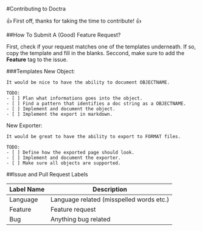 #Contributing to Doctra

:+1: First off, thanks for taking the time to contribute! :+1:

##How To Submit A (Good) Feature Request?

First, check if your request matches one of the templates underneath. If so, copy the template and fill in the blanks.
Seccond, make sure to add the **Feature** tag to the issue.

###Templates
New Object:
```
It would be nice to have the ability to document OBJECTNAME.

TODO:
- [ ] Plan what informations goes into the object.
- [ ] Find a pattern that identifies a doc string as a OBJECTNAME.
- [ ] Implement and document the object.
- [ ] Implement the export in markdown.
```
New Exporter:
```
It would be great to have the ability to export to FORMAT files.

TODO:
- [ ] Define how the exported page should look.
- [ ] Implement and document the exporter.
- [ ] Make sure all objects are supported.
```
##Issue and Pull Request Labels

Label Name | Description
---------- | -----------
Language | Language related (misspelled words etc.)
Feature | Feature request
Bug | Anything bug related
